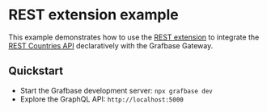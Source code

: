 # REST extension example

This example demonstrates how to use the [REST extension](https://grafbase.com/extensions/rest) to integrate the [REST Countries API](https://restcountries.com/) declaratively with the Grafbase Gateway.

## Quickstart

- Start the Grafbase development server: `npx grafbase dev`
- Explore the GraphQL API: `http://localhost:5000`

